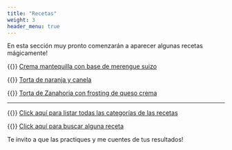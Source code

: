 ```yaml
---
title: "Recetas"
weight: 3
header_menu: true
---
```


En esta sección muy pronto comenzarán a aparecer algunas recetas mágicamente!

{{<icon class="fa fa-hand-o-right">}}&nbsp;[Crema mantequilla con base de merengue suizo](recipes/crema_mantequilla_con_merengue_suizo)

{{<icon class="fa fa-hand-o-right">}}&nbsp;[Torta de naranja y canela](recipes/torta_naranja_canela)

{{<icon class="fa fa-hand-o-right">}}&nbsp;[Torta de Zanahoria con frosting de queso crema](recipes/torta_zanahoria_frosting_queso_crema)

__________________________________________
{{<icon class="fa fa-hand-o-right">}}&nbsp;[Click aquí para listar todas las categorías de las recetas](categories)

{{<icon class="fa fa-hand-o-right">}}&nbsp;[Click aquí para buscar alguna receta](search/)


Te invito a que las practiques y me cuentes de tus resultados!






